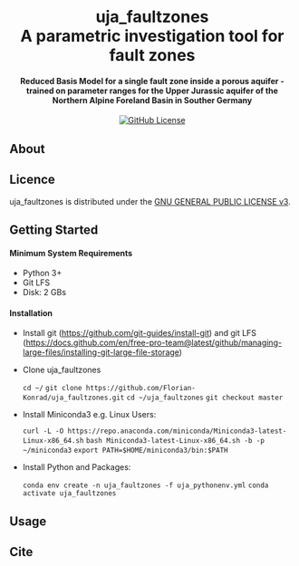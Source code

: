 <h1 align="center">
  <br>
  uja_faultzones
  <br>
  A parametric investigation tool for fault zones
  <br>
</h1>

<h4 align="center">Reduced Basis Model for a single fault zone inside a porous aquifer - trained on parameter ranges for the Upper Jurassic aquifer of the Northern Alpine Foreland Basin in Souther Germany</h4>

<p align="center">
  <a href="LICENSE">
    <img src="https://img.shields.io/badge/license-GPLv3-blue.svg"
         alt="GitHub License">
  </a>
</p>



## About




## Licence
uja_faultzones is distributed under the [GNU GENERAL PUBLIC LICENSE v3](https://github.com/Florian-Konrad/uja_faultzones/master/LICENSE).


## Getting Started

#### Minimum System Requirements
* Python 3+
* Git LFS
* Disk: 2 GBs

#### Installation
* Install git (https://github.com/git-guides/install-git) and git LFS (https://docs.github.com/en/free-pro-team@latest/github/managing-large-files/installing-git-large-file-storage)

* Clone uja_faultzones

    `cd ~/`
    `git clone https://github.com/Florian-Konrad/uja_faultzones.git`
    `cd ~/uja_faultzones`
    `git checkout master`

* Install Miniconda3 e.g. Linux Users:

    `curl -L -O https://repo.anaconda.com/miniconda/Miniconda3-latest-Linux-x86_64.sh`
    `bash Miniconda3-latest-Linux-x86_64.sh -b -p ~/miniconda3`
    `export PATH=$HOME/miniconda3/bin:$PATH`

* Install Python and Packages:

    `conda env create -n uja_faultzones -f uja_pythonenv.yml`
    `conda activate uja_faultzones`



## Usage

## Cite
